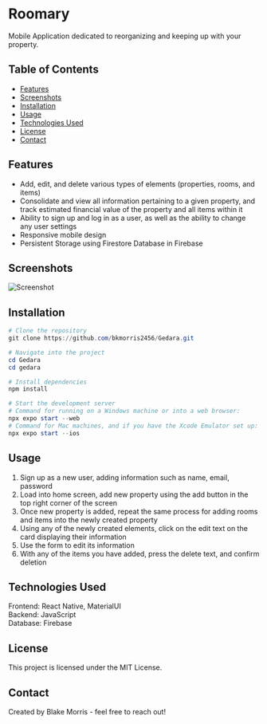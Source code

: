 # Roomary

Mobile Application dedicated to reorganizing and keeping up with your property.

## Table of Contents

- [Features](#features)
- [Screenshots](#screenshots)
- [Installation](#installation)
- [Usage](#usage)
- [Technologies Used](#technologies-used)
- [License](#license)
- [Contact](#contact)

## Features

- Add, edit, and delete various types of elements (properties, rooms, and items)
- Consolidate and view all information pertaining to a given property, and track estimated financial value
of the property and all items within it
- Ability to sign up and log in as a user, as well as the ability to change any user settings
- Responsive mobile design
- Persistent Storage using Firestore Database in Firebase

## Screenshots

![Screenshot](path/to/screenshot.png)

## Installation

```powershell
# Clone the repository
git clone https://github.com/bkmorris2456/Gedara.git

# Navigate into the project
cd Gedara
cd gedara

# Install dependencies
npm install

# Start the development server
# Command for running on a Windows machine or into a web browser:
npx expo start --web
# Command for Mac machines, and if you have the Xcode Emulator set up:
npx expo start --ios
```

## Usage
1. Sign up as a new user, adding information such as name, email, password
2. Load into home screen, add new property using the add button in the top right corner of the screen
3. Once new property is added, repeat the same process for adding rooms and items into the newly created property
4. Using any of the newly created elements, click on the edit text on the card displaying their information
5. Use the form to edit its information
6. With any of the items you have added, press the delete text, and confirm deletion

## Technologies Used
Frontend: React Native, MaterialUI  
Backend: JavaScript  
Database: Firebase

## License
This project is licensed under the MIT License.

## Contact
Created by Blake Morris - feel free to reach out!
